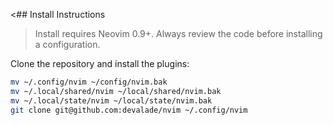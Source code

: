 
<## Install Instructions

> Install requires Neovim 0.9+. Always review the code before installing a configuration.

Clone the repository and install the plugins:

```sh
mv ~/.config/nvim ~/config/nvim.bak
mv ~/.local/shared/nvim ~/local/shared/nvim.bak
mv ~/.local/state/nvim ~/local/state/nvim.bak
git clone git@github.com:devalade/nvim ~/.config/nvim
```


